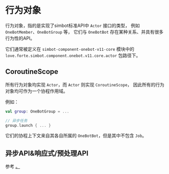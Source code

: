 # 行为对象

行为对象，指的是实现了simbot标准API中 `Actor` 接口的类型，
例如 `OneBotMember`、`OneBotGroup` 等，
它们与 `OneBotBot` 存在某种关系、并具有很多行为性的API。

它们通常被定义在 `simbot-component-onebot-v11-core`
模块中的 `love.forte.simbot.component.onebot.v11.core.actor`
包路径下。

## CoroutineScope

所有行为对象均实现 `Actor`，而 `Actor` 则实现 `CoroutineScope`，
因此所有的行为对象均可作为一个协程作用域。

例如：

```kotlin
val group: OneBotGroup = ...

// 异步任务
group.launch { ... }
```

它们的协程上下文来自其各自所属的 `OneBotBot`，但是其中不包含 `Job`。

## 异步API&响应式/预处理API

参考
<a href="java-friendly.md" />
。

